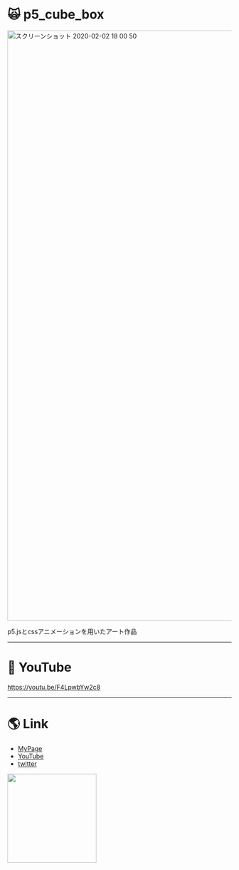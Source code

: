 # :scream_cat: p5_cube_box
<img width="1325" alt="スクリーンショット 2020-02-02 18 00 50" src="https://user-images.githubusercontent.com/58324998/73624200-33af2d80-4683-11ea-804f-af77d3c28871.png">
  
p5.jsとcssアニメーションを用いたアート作品
   
***

# :dizzy: YouTube
https://youtu.be/F4LpwbYw2c8

***
   
# :earth_americas: Link
- [MyPage](http://www.u5-official.com/)
- [YouTube](https://www.youtube.com/channel/UChAhO3nKwVdZ5GYMF-HkE1g?view_as=subscriber)
- [twitter](https://twitter.com/u5musicxit)
 <img src="https://user-images.githubusercontent.com/58324998/73611924-a7711c00-462a-11ea-8ef9-087403752fab.jpg" width="200">
